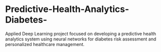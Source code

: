 # Predictive-Health-Analytics-Diabetes-
Applied Deep Learning project focused on developing a predictive health analytics system using neural networks for diabetes risk assessment and personalized healthcare management.
